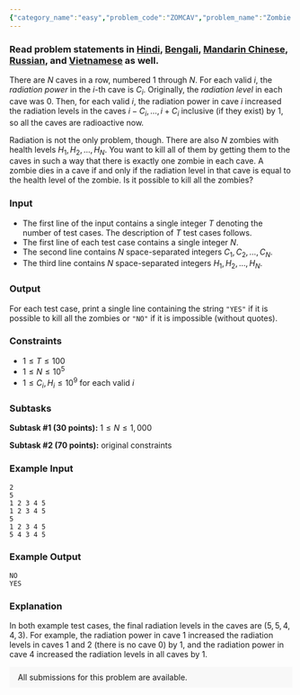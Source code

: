 ```yaml
---
{"category_name":"easy","problem_code":"ZOMCAV","problem_name":"Zombie and the Caves","problemComponents":{"constraints":"","constraintsState":false,"subtasks":"","subtasksState":false,"inputFormat":"","inputFormatState":false,"outputFormat":"","outputFormatState":false,"sampleTestCases":{"0":{"id":1,"input":"2\r\n5\r\n1 2 3 4 5\r\n1 2 3 4 5\r\n5\r\n1 2 3 4 5\r\n5 4 3 4 5","output":"NO\r\nYES","explanation":"In both example test cases, the final radiation levels in the caves are $(5, 5, 4, 4, 3)$. For example, the radiation power in cave $1$ increased the radiation levels in caves $1$ and $2$ (there is no cave $0$) by $1$, and the radiation power in cave $4$ increased the radiation levels in all caves by $1$.","isDeleted":false}}},"video_editorial_url":"","languages_supported":{"0":"CPP14","1":"C","2":"JAVA","3":"PYTH 3.6","4":"PYTH","5":"PYP3","6":"CS2","7":"ADA","8":"PYPY","9":"TEXT","10":"PAS fpc","11":"NODEJS","12":"RUBY","13":"PHP","14":"GO","15":"HASK","16":"TCL","17":"PERL","18":"SCALA","19":"LUA","20":"kotlin","21":"BASH","22":"JS","23":"LISP sbcl","24":"rust","25":"PAS gpc","26":"BF","27":"CLOJ","28":"R","29":"D","30":"CAML","31":"FORT","32":"ASM","33":"swift","34":"FS","35":"WSPC","36":"LISP clisp","37":"SQL","38":"SCM guile","39":"PERL6","40":"ERL","41":"CLPS","42":"ICK","43":"NICE","44":"PRLG","45":"ICON","46":"COB","47":"SCM chicken","48":"PIKE","49":"SCM qobi","50":"ST","51":"NEM"},"max_timelimit":2,"source_sizelimit":50000,"problem_author":"sayantan_das24","problem_tester":null,"date_added":"9-07-2019","tags":{"0":"aug19","1":"difference","2":"easy","3":"sayantan_das24","4":"vijju123"},"problem_difficulty_level":"Easy","best_tag":"Difference Array","editorial_url":"https://discuss.codechef.com/problems/ZOMCAV","time":{"view_start_date":1565602202,"submit_start_date":1565602202,"visible_start_date":1565602202,"end_date":1735669800},"is_direct_submittable":false,"problemDiscussURL":"https://discuss.codechef.com/search?q=ZOMCAV","is_proctored":false,"visitedContests":{},"layout":"problem"}
---
```

### Read problem statements in [Hindi](https://www.codechef.com/download/translated/AUG19/hindi/ZOMCAV.pdf), [Bengali](https://www.codechef.com/download/translated/AUG19/bengali/ZOMCAV.pdf), [Mandarin Chinese](https://www.codechef.com/download/translated/AUG19/mandarin/ZOMCAV.pdf), [Russian](https://www.codechef.com/download/translated/AUG19/russian/ZOMCAV.pdf), and [Vietnamese](https://www.codechef.com/download/translated/AUG19/vietnamese/ZOMCAV.pdf) as well.

There are $N$ caves in a row, numbered $1$ through $N$. For each valid $i$, the *radiation power* in the $i$-th cave is $C_i$. Originally, the *radiation level* in each cave was $0$. Then, for each valid $i$, the radiation power in cave $i$ increased the radiation levels in the caves $i-C_i, \ldots, i+C_i$ inclusive (if they exist) by $1$, so all the caves are radioactive now.

Radiation is not the only problem, though. There are also $N$ zombies with health levels $H_1, H_2, \ldots, H_N$. You want to kill all of them by getting them to the caves in such a way that there is exactly one zombie in each cave. A zombie dies in a cave if and only if the radiation level in that cave is equal to the health level of the zombie. Is it possible to kill all the zombies?

### Input
- The first line of the input contains a single integer $T$ denoting the number of test cases. The description of $T$ test cases follows.
- The first line of each test case contains a single integer $N$.
- The second line contains $N$ space-separated integers $C_1, C_2, \ldots, C_N$.
- The third line contains $N$ space-separated integers $H_1, H_2, \ldots, H_N$.

### Output
For each test case, print a single line containing the string `"YES"` if it is possible to kill all the zombies or `"NO"` if it is impossible (without quotes).

### Constraints 
- $1 \le T \le 100$
- $1 \le N \le 10^5$
- $1 \le C_i, H_i \le 10^9$ for each valid $i$

### Subtasks
**Subtask #1 (30 points):** $1 \le N \le 1,000$

**Subtask #2 (70 points):** original constraints

### Example Input
```
2
5
1 2 3 4 5
1 2 3 4 5
5
1 2 3 4 5
5 4 3 4 5
```

### Example Output
```
NO
YES
```

### Explanation
In both example test cases, the final radiation levels in the caves are $(5, 5, 4, 4, 3)$. For example, the radiation power in cave $1$ increased the radiation levels in caves $1$ and $2$ (there is no cave $0$) by $1$, and the radiation power in cave $4$ increased the radiation levels in all caves by $1$.

<aside style='background: #f8f8f8;padding: 10px 15px;'><div>All submissions for this problem are available.</div></aside>
